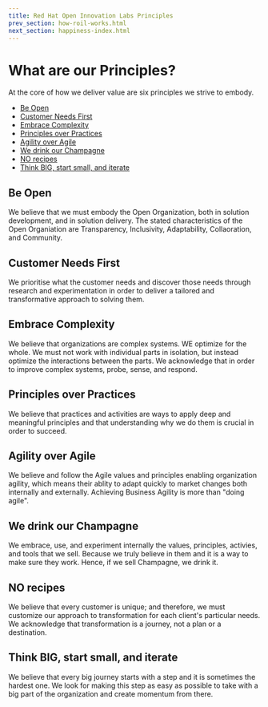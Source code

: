 ```yaml
---
title: Red Hat Open Innovation Labs Principles
prev_section: how-roil-works.html
next_section: happiness-index.html
---
```


What are our Principles?
===========

At the core of how we deliver value are six principles we strive to embody. 
-  [Be Open](#be-open)
-  [Customer Needs First](#customer-needs)
-  [Embrace Complexity](#embrace-complexity)
-  [Principles over Practices](#princples-practices)
-  [Agility over Agile](#agility-agile)
-  [We drink our Champagne](#champagne)
-  [NO recipes](#no-recipes)
-  [Think BIG, start small, and iterate](#think-big)

<a name="be-open"></a>Be Open
--------------------------
We believe that we must embody the Open Organization, both in solution development, and in solution delivery. The stated characteristics of the Open Organiation are Transparency, Inclusivity, Adaptability, Collaoration, and Community.

<a name="customer-needs"></a>Customer Needs First
--------------------------
We prioritise what the customer needs and discover those needs through research and experimentation in order to deliver a tailored and transformative approach to solving them.

<a name="embrace-complexity"></a>Embrace Complexity
--------------------------
We believe that organizations are complex systems. WE optimize for the whole. We must not work with individual parts in isolation, but instead optimize the interactions between the parts. We acknowledge that in order to improve complex systems, probe, sense, and respond.

<a name="principles-practices"></a>Principles over Practices
--------------------------
We believe that practices and activities are ways to apply deep and meaningful principles and that understanding why we do them is crucial in order to succeed.

<a name="agility-agile"></a>Agility over Agile
--------------------------
We believe and follow the Agile values and principles enabling organization agility, which means their ablity to adapt quickly to market changes both internally and externally. Achieving Business Agility is more than "doing agile".

<a name="champagne"></a>We drink our Champagne
--------------------------
We embrace, use, and experiment internally the values, principles, activies, and tools that we sell. Because we truly believe in them and it is a way to make sure they work. Hence, if we sell Champagne, we drink it.

<a name="no-recipes"></a>NO recipes
--------------------------
We believe that every customer is unique; and therefore, we must customize our approach to transformation for each client's particular needs. We acknowledge that transformation is a journey, not a plan or a destination.

<a name="think-big"></a>Think BIG, start small, and iterate
--------------------------
We believe that every big journey starts with a step and it is sometimes the hardest one. We look for making this step as easy as possible to take with a big part of the organization and create momentum from there.